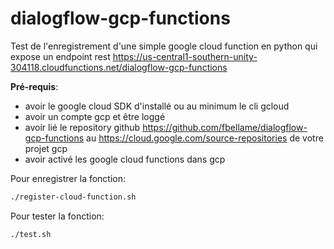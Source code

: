 # dialogflow-gcp-functions

Test de l'enregistrement d'une simple google cloud function en python qui expose un endpoint rest https://us-central1-southern-unity-304118.cloudfunctions.net/dialogflow-gcp-functions

**Pré-requis**:
 - avoir le google cloud SDK d'installé ou au minimum le cli gcloud
 - avoir un compte gcp et être loggé
 - avoir lié le repository github https://github.com/fbellame/dialogflow-gcp-functions au https://cloud.google.com/source-repositories de votre projet gcp
- avoir activé les google cloud functions dans gcp

Pour enregistrer la fonction:
```sh
./register-cloud-function.sh
```

Pour tester la fonction:
```sh
./test.sh
```
